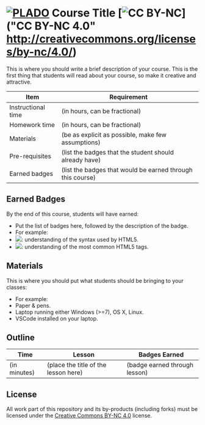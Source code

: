 # [![PLADO](http://plado.ca/s/logo-tiny.png)](http://plado.ca/) Course Title [![CC BY-NC](https://licensebuttons.net/l/by-nc/4.0/80x15.png)]("CC BY-NC 4.0" http://creativecommons.org/licenses/by-nc/4.0/)

This is where you should write a brief description of your course. This is the first thing
that students will read about your course, so make it creative and attractive.

Item                    | Requirement
---                     | ---
Instructional time      | (in hours, can be fractional)
Homework time           | (in hours, can be fractional)
Materials               | (be as explicit as possible, make few assumptions)
Pre-requisites          | (list the badges that the student should already have)
Earned badges           | (list the badges that would be earned through this course)

## Earned Badges

By the end of this course, students will have earned:

 - Put the list of badges here, followed by the description of the badge.
 - For example:
  - [![](https://img.shields.io/badge/skill-HTML5%20Syntax-blue.svg?style=flat)](): understanding of the syntax used by HTML5.
  - [![](https://img.shields.io/badge/skill-HTML5%20Tags-blue.svg?style=flat)](): understanding of the most common HTML5 tags.

## Materials

This is where you should put what students should be bringing to your classes:

 - For example:
  - Paper & pens.
  - Laptop running either Windows (>=7), OS X, Linux.
  - VSCode installed on your laptop.

## Outline

Time         | Lesson                               | Badges Earned
---          | ---                                  | ---
(in minutes) | (place the title of the lesson here) | (badge earned through lesson)

## License

All work part of this repository and its by-products (including forks) must
be licensed under the [Creative Commons BY-NC 4.0](http://creativecommons.org/licenses/by-nc/4.0/)
license.
